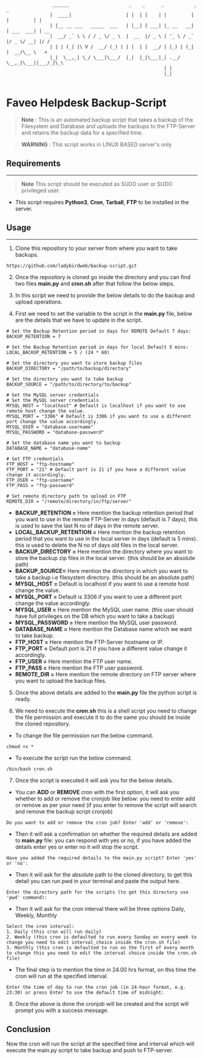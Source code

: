 ```

                 ______                      _    _      _           _           _    
                |  ____|                    | |  | |    | |         | |         | |   
                | |__ __ ___   _____  ___   | |__| | ___| |_ __   __| | ___  ___| | __
                |  __/ _` \ \ / / _ \/ _ \  |  __  |/ _ \ | '_ \ / _` |/ _ \/ __| |/ /
                | | | (_| |\ V /  __/ (_) | | |  | |  __/ | |_) | (_| |  __/\__ \   < 
                |_|  \__,_| \_/ \___|\___/  |_|  |_|\___|_| .__/ \__,_|\___||___/_|\_\
                                                          | |                         
                                                          |_|                         
             
```


# Faveo Helpdesk Backup-Script

> **Note** : 
> This is an automated backup script that takes a backup of the Filesystem and Database and uploads the backups to the FTP-Server and retains the backup data for a specified time.

> **WARNING** : 
> This script works in LINUX BASED server's only

## Requirements 
---
> **Note**
> This script should be executed as SUDO user or SUDO privileged user.

-   This script requires **Python3**, **Cron**, **Tarball**, **FTP** to be installed in the server.

## Usage
---
1. Clone this repository to your server from where you want to take backups.
```
https://github.com/ladybirdweb/backup-script.git
```

2. Once the repository is cloned go inside the directory and you can find two files **main.py** and **cron.sh** after that follow the below steps.

3. In this script we need to provide the below details to do the backup and upload operations.

4. First we need to set the variable to the script in the **main.py** file, below are the details that we have to update in the script.
```
# Set the Backup Retention period in days for REMOTE Default 7 days:
BACKUP_RETENTION = 7

# Set the Backup Retention period in days for local Default 5 mins:
LOCAL_BACKUP_RETENTION = 5 / (24 * 60)

# Set the directory you want to store backup files
BACKUP_DIRECTORY = "/path/to/backup/directory"

# Set the directory you want to take backup
BACKUP_SOURCE = "/path/to/directory/to/backup"

# Set the MySQL server credentials
# Set the MySQL server credentials
MYSQL_HOST = "localhost" # Default is localhost if you want to use remote host change the value.
MYSQL_PORT = "3306" # Default is 3306 if you want to use a different port change the value accordingly.
MYSQL_USER = "database-username"
MYSQL_PASSWORD = "database-password"

# Set the database name you want to backup
DATABASE_NAME = "database-name"

# Set FTP credentials
FTP_HOST = "ftp-hostname"
FTP_PORT = "21" # Default port is 21 if you have a different value change it accordingly.
FTP_USER = "ftp-username"
FTP_PASS = "ftp-password"

# Set remote directory path to upload in FTP
REMOTE_DIR = "/remote/directory/in/ftp/server"
```

-  **BACKUP_RETENTION =** Here mention the backup retention period that you want to use in the remote FTP-Server in days (default is 7 days), this is used to save the last N no of days in the remote server.
- **LOCAL_BACKUP_RETENTION =** Here mention the backup retention period that you want to use in the local server in days (default is 5 mins). this is used to delete the N no of days old files in the local server.
- **BACKUP_DIRECTORY =** Here mention the directory where you want to store the backup zip files in the local server. (this should be an absolute path)
- **BACKUP_SOURCE=** Here mention the directory in which you want to take a backup i.e filesystem directory. (this should be an absolute path)
- **MYSQL_HOST =** Default is localhost if you want to use a remote host change the value.
- **MYSQL_PORT =** Default is 3306 if you want to use a different port change the value accordingly.
- **MYSQL_USER =** Here mention the MySQL user name. (this user should have full privileges on the DB which you want to take a backup)
- **MYSQL_PASSWORD =** Here mention the MySQL user password. 
- **DATABASE_NAME =** Here mention the Database name which we want to take backup.
- **FTP_HOST =** Here mention the FTP-Server hostname or IP.
- **FTP_PORT =** Default port is 21 if you have a different value change it accordingly.
- **FTP_USER =** Here mention the FTP user name.
- **FTP_PASS =** Here mention the FTP user password.
- **REMOTE_DIR =** Here mention the remote directory on FTP server where you want to upload the backup files.

5. Once the above details are added to the **main.py** file the python script is ready.

6. We need to execute the **cron.sh** this is a shell script you need to change the file permission and execute it to do the same you should be inside the cloned repository.
- To change the file permission run the below command.
```
chmod +x *
```
- To execute the script run the below command.
```
/bin/bash cron.sh
```

7. Once the script is executed it will ask you for the below details.

- You can **ADD** or **REMOVE** cron with the first option, it will ask you whether to add or remove the cronjob like below: you need to enter add or remove as per your need (if you enter to remove the script will search and remove the backup script cronjob)

```
Do you want to add or remove the cron job? Enter 'add' or 'remove':
```
- Then it will ask a confirmation on whether the required details are added to **main.py** file: you can respond with yes or no, if you have added the details enter yes or enter no it will stop the script.
```
Have you added the required details to the main.py script? Enter 'yes' or 'no':
```

- Then it will ask for the absolute path to the cloned directory, to get this detail you can run pwd in your terminal and paste the output here.
```
Enter the directory path for the scripts (to get this directory use 'pwd' command):
```
- Then it will ask for the cron interval there will be three options Daily, Weekly, Monthly 
```
Select the cron interval:
1. Daily (this cron will run daily)
2. Weekly (this cron is defaulted to run every Sunday on every week to change you need to edit interval_choice inside the cron.sh file)
3. Monthly (this cron is defaulted to run on the first of every month to change this you need to edit the interval choice inside the cron.sh file)
```
- The final step is to mention the time in 24.00 hrs format, on this time the cron will run at the specified interval.

```
Enter the time of day to run the cron job (in 24-hour format, e.g. 23:30) or press Enter to use the default time of midnight:
```

8. Once the above is done the cronjob will be created and the script will prompt you with a success message.

## Conclusion

Now the cron will run the script at the specified time and interval which will execute the main.py script to take backup and push to FTP-server.
